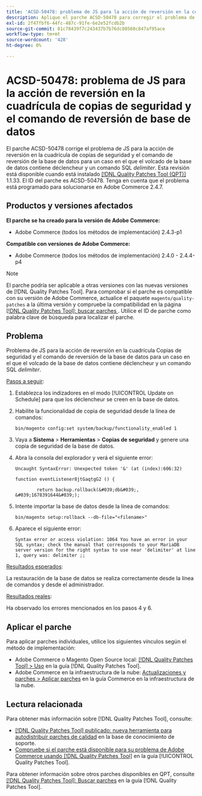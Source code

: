 ```yaml
---
title: 'ACSD-50478: problema de JS para la acción de reversión en la cuadrícula de copias de seguridad y el comando de reversión de base de datos'
description: Aplique el parche ACSD-50478 para corregir el problema de JS para la acción de reversión en la cuadrícula de copias de seguridad y el comando de reversión de la base de datos para un caso en el que el volcado de la base de datos contenga déclencheur y un comando SQL *delimiter*.
exl-id: 2f47fbf6-44fc-487c-91fe-6e2e52fcdb2b
source-git-commit: 81c78439f7c243437b7b76dc80560c847af95ace
workflow-type: tm+mt
source-wordcount: '428'
ht-degree: 0%

---
```


# ACSD-50478: problema de JS para la acción de reversión en la cuadrícula de copias de seguridad y el comando de reversión de base de datos

El parche ACSD-50478 corrige el problema de JS para la acción de reversión en la cuadrícula de copias de seguridad y el comando de reversión de la base de datos para un caso en el que el volcado de la base de datos contiene déclencheur y un comando SQL *delimiter*. Esta revisión está disponible cuando está instalado [[!DNL Quality Patches Tool (QPT)]](https://experienceleague.adobe.com/en/docs/commerce-knowledge-base/kb/announcements/commerce-announcements/magento-quality-patches-released-new-tool-to-self-serve-quality-patches) 1.1.33. El ID del parche es ACSD-50478. Tenga en cuenta que el problema está programado para solucionarse en Adobe Commerce 2.4.7.

## Productos y versiones afectados

**El parche se ha creado para la versión de Adobe Commerce:**

* Adobe Commerce (todos los métodos de implementación) 2.4.3-p1

**Compatible con versiones de Adobe Commerce:**

* Adobe Commerce (todos los métodos de implementación) 2.4.0 - 2.4.4-p4

>[!NOTE]
>
>El parche podría ser aplicable a otras versiones con las nuevas versiones de [!DNL Quality Patches Tool]. Para comprobar si el parche es compatible con su versión de Adobe Commerce, actualice el paquete `magento/quality-patches` a la última versión y compruebe la compatibilidad en la página [[!DNL Quality Patches Tool]: buscar parches ](https://experienceleague.adobe.com/tools/commerce-quality-patches/index.html). Utilice el ID de parche como palabra clave de búsqueda para localizar el parche.

## Problema

Problema de JS para la acción de reversión en la cuadrícula Copias de seguridad y el comando de reversión de la base de datos para un caso en el que el volcado de la base de datos contiene déclencheur y un comando SQL *delimiter*.

<u>Pasos a seguir</u>:

1. Establezca los indizadores en el modo [!UICONTROL Update on Schedule] para que los déclencheur se creen en la base de datos.
1. Habilite la funcionalidad de copia de seguridad desde la línea de comandos:

   `bin/magento config:set system/backup/functionality_enabled 1`

1. Vaya a **Sistema** > **Herramientas** > **Copias de seguridad** y genere una copia de seguridad de la base de datos.
1. Abra la consola del explorador y verá el siguiente error:

   ```
   Uncaught SyntaxError: Unexpected token '&' (at (index):606:32)
   
   function eventListener8jtGaqtgG2 () {
   
           return backup.rollback(&#039;db&#039;, &#039;1678391644&#039;);
   ```

1. Intente importar la base de datos desde la línea de comandos:

   `bin/magento setup:rollback --db-file="<filename>"`

1. Aparece el siguiente error:

   ```
   Syntax error or access violation: 1064 You have an error in your SQL syntax; check the manual that corresponds to your MariaDB server version for the right syntax to use near 'delimiter' at line 1, query was: delimiter ;;
   ```

<u>Resultados esperados</u>:

La restauración de la base de datos se realiza correctamente desde la línea de comandos y desde el administrador.

<u>Resultados reales</u>:

Ha observado los errores mencionados en los pasos 4 y 6.

## Aplicar el parche

Para aplicar parches individuales, utilice los siguientes vínculos según el método de implementación:

* Adobe Commerce o Magento Open Source local: [[!DNL Quality Patches Tool] > Uso](/help/tools/quality-patches-tool/usage.md) en la guía [!DNL Quality Patches Tool].
* Adobe Commerce en la infraestructura de la nube: [Actualizaciones y parches > Aplicar parches](https://experienceleague.adobe.com/docs/commerce-cloud-service/user-guide/develop/upgrade/apply-patches.html) en la guía Commerce en la infraestructura de la nube.

## Lectura relacionada

Para obtener más información sobre [!DNL Quality Patches Tool], consulte:

* [[!DNL Quality Patches Tool] publicado: nueva herramienta para autodistribuir parches de calidad](https://experienceleague.adobe.com/en/docs/commerce-knowledge-base/kb/announcements/commerce-announcements/magento-quality-patches-released-new-tool-to-self-serve-quality-patches) en la base de conocimiento de soporte.
* [Compruebe si el parche está disponible para su problema de Adobe Commerce usando [!DNL Quality Patches Tool]](/help/tools/quality-patches-tool/patches-available-in-qpt/check-patch-for-magento-issue-with-magento-quality-patches.md) en la guía [!UICONTROL Quality Patches Tool].


Para obtener información sobre otros parches disponibles en QPT, consulte [[!DNL Quality Patches Tool]: Buscar parches](https://experienceleague.adobe.com/tools/commerce-quality-patches/index.html) en la guía [!DNL Quality Patches Tool].
